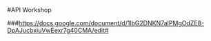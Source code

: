 #API Workshop

###https://docs.google.com/document/d/1lbG2DNKN7aIPMgOdZE8-DpAJucbxiuVwEexr7g40CMA/edit#

